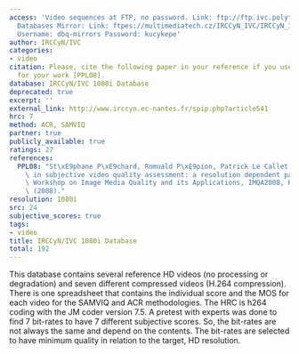 ```yaml
---
access: 'Video sequences at FTP, no password. Link: ftp://ftp.ivc.polytech.univ-nantes.fr/IRCCyN_IVC_1080i_Database/  Qualinet
  Databases Mirror: Link: ftpes://multimediatech.cz/IRCCyN_IVC/IRCCyN_IVC_1080i_Database
  Username: dbq-mirrors Password: kucykepe'
author: IRCCyN/IVC
categories:
- video
citation: Please, cite the following paper in your reference if you use this database
  for your work [PPL08].
database: IRCCyN/IVC 1080i Database
deprecated: true
excerpt: ''
external_link: http://www.irccyn.ec-nantes.fr/spip.php?article541
hrc: 7
method: ACR, SAMVIQ
partner: true
publicly_available: true
ratings: 27
references:
  PPL08: "St\xE9phane P\xE9chard, Romuald P\xE9pion, Patrick Le Callet, Suitable methodology\
    \ in subjective video quality assessment: a resolution dependent paradigm, International\
    \ Workshop on Image Media Quality and its Applications, IMQA2008, Kyoto : Japan\
    \ (2008)."
resolution: 1080i
src: 24
subjective_scores: true
tags:
- video
title: IRCCyN/IVC 1080i Database
total: 192
---
```


This database contains several reference HD videos (no processing or degradation) and seven different compressed videos (H.264 compression). There is one spreadsheet that contains the individual score and the MOS for each video for the SAMVIQ and ACR methodologies. The HRC is h264 coding with the JM coder version 7.5. A pretest with experts was done to find 7 bit-rates to have 7 different subjective scores. So, the bit-rates are not always the same and depend on the contents. The bit-rates are selected to have minimum quality in relation to the target, HD resolution.